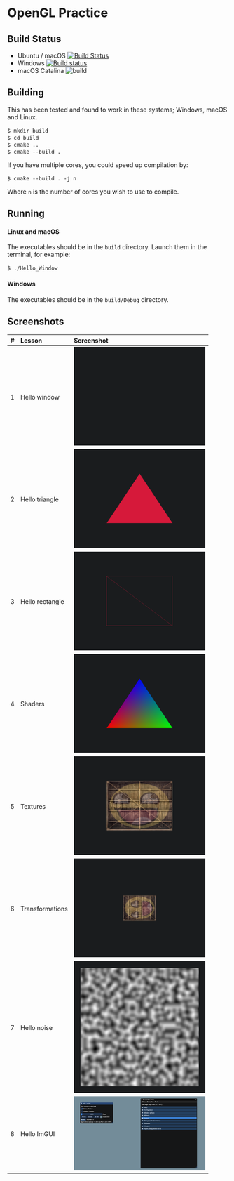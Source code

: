 # OpenGL Practice
## Build Status
- Ubuntu / macOS [![Build Status](https://travis-ci.com/c3n7/opengl-practice.svg?branch=master)](https://travis-ci.com/c3n7/opengl-practice)
- Windows [![Build status](https://ci.appveyor.com/api/projects/status/nlw5iqqhqeikuqlu?svg=true)](https://ci.appveyor.com/project/c3n7/opengl-practice)
- macOS Catalina ![build](https://github.com/c3n7/opengl-practice/workflows/build/badge.svg)

## Building
This has been tested and found to work in these systems; Windows, macOS and Linux.
```shell
$ mkdir build
$ cd build
$ cmake ..
$ cmake --build .
```
If you have multiple cores, you could speed up compilation by:
```shell
$ cmake --build . -j n
```
Where `n` is the number of cores you wish to use to compile. 

## Running
#### Linux and macOS
The executables should be in the `build` directory. Launch them in the terminal, for example:
```shell
$ ./Hello_Window
```

#### Windows
The executables should be in the `build/Debug` directory. 

## Screenshots
| #  | Lesson                        | Screenshot                                                              |
| :- | :---------------------------- | :---------------------------------------------------------------------- |
|  1 | Hello window                  | <img src="resources/screenshots/hello-window.png" width="300">          |
|  2 | Hello triangle                | <img src="resources/screenshots/hello-triangle.png" width="300">        |
|  3 | Hello rectangle               | <img src="resources/screenshots/hello-rectangle.png" width="300">       |
|  4 | Shaders                       | <img src="resources/screenshots/shaders.png" width="300">               |
|  5 | Textures                      | <img src="resources/screenshots/textures.png" width="300">              |
|  6 | Transformations               | <img src="resources/screenshots/transformations.png" width="300">       |
|  7 | Hello noise                   | <img src="resources/screenshots/hello-noise.png" width="300">           |
|  8 | Hello ImGUI                   | <img src="resources/screenshots/hello-imgui.png" width="300">           |
